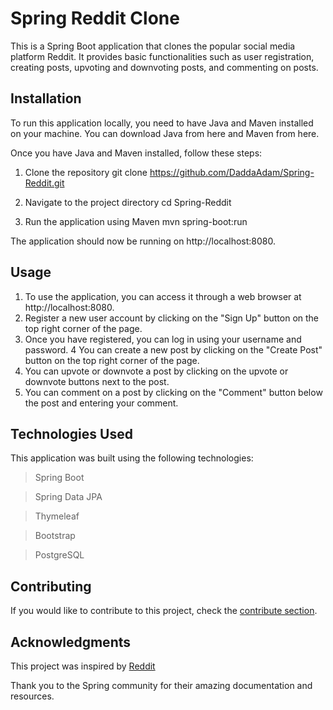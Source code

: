 # Spring Reddit Clone
This is a Spring Boot application that clones the popular social media platform Reddit. It provides basic functionalities such as user registration, creating posts, upvoting and downvoting posts, and commenting on posts.

## Installation
To run this application locally, you need to have Java and Maven installed on your machine. You can download Java from here and Maven from here.

Once you have Java and Maven installed, follow these steps:

1. Clone the repository
git clone https://github.com/DaddaAdam/Spring-Reddit.git

2. Navigate to the project directory
cd Spring-Reddit

3. Run the application using Maven
mvn spring-boot:run

The application should now be running on http://localhost:8080.


## Usage
1. To use the application, you can access it through a web browser at http://localhost:8080.
2. Register a new user account by clicking on the "Sign Up" button on the top right corner of the page.
3. Once you have registered, you can log in using your username and password.
4 You can create a new post by clicking on the "Create Post" button on the top right corner of the page.
5. You can upvote or downvote a post by clicking on the upvote or downvote buttons next to the post.
6. You can comment on a post by clicking on the "Comment" button below the post and entering your comment.

## Technologies Used
This application was built using the following technologies:

>Spring Boot

>Spring Data JPA

>Thymeleaf

>Bootstrap

>PostgreSQL

## Contributing
If you would like to contribute to this project, check the [contribute section](https://github.com/DaddaAdam/Spring-Reddit/issues).

## Acknowledgments
This project was inspired by [Reddit](https://www.reddit.com/)

Thank you to the Spring community for their amazing documentation and resources.


